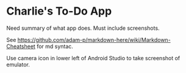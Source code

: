# Charlie's To-Do App

Need summary of what app does. Must include screenshots.

See https://github.com/adam-p/markdown-here/wiki/Markdown-Cheatsheet for md syntac.

Use camera icon in lower left of Android Studio to take screenshot of emulator.
